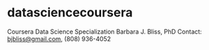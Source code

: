 datasciencecoursera
===================

Coursera Data Science Specialization
Barbara J. Bliss, PhD
Contact: bjbliss@gmail.com, (808) 936-4052
